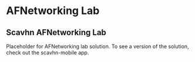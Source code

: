 AFNetworking Lab  
==================

## Scavhn AFNetworking Lab
Placeholder for AFNetworking lab solution.  To see a version of the solution, check out the scavhn-mobile app.

